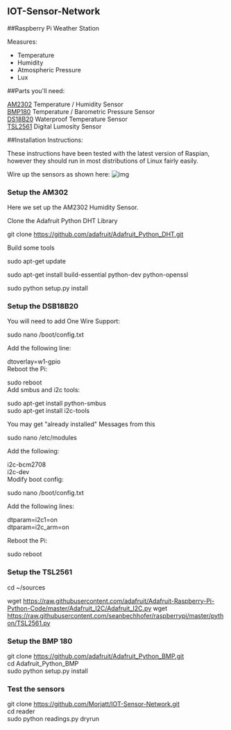 
## IOT-Sensor-Network


##Raspberry Pi Weather Station

Measures:

- Temperature
- Humidity
- Atmospheric Pressure
- Lux



##Parts you'll need:

[AM2302](http://www.adafruit.com/products/393) Temperature / Humidity Sensor  
[BMP180](http://www.adafruit.com/products/1603) Temperature / Barometric Pressure Sensor  
[DS18B20](http://www.adafruit.com/products/374) Waterproof Temperature Sensor  
[TSL2561](http://www.adafruit.com/products/439) Digital Lumosity Sensor  

##Installation Instructions:

These instructions have been tested with the latest version of Raspian, however they should run in most distributions of Linux fairly easily.

Wire up the sensors as shown here: 
![img](https://user-images.githubusercontent.com/25153383/33514127-e24c1640-d773-11e7-9947-feb35a3e86dc.png)

### Setup the AM302

Here we set up the AM2302 Humidity Sensor.

Clone the Adafruit Python DHT Library

git clone https://github.com/adafruit/Adafruit_Python_DHT.git  

Build some tools  

sudo apt-get update  

sudo apt-get install build-essential python-dev python-openssl  

sudo python setup.py install    
### Setup the DSB18B20    

You will need to add One Wire Support:    

sudo nano /boot/config.txt  

Add the following line:      

dtoverlay=w1-gpio      
Reboot the Pi:    

sudo reboot  
Add smbus and i2c tools:  

sudo apt-get install python-smbus  
sudo apt-get install i2c-tools  

You may get "already installed" Messages from this  

sudo nano /etc/modules

Add the following:  

i2c-bcm2708   
i2c-dev  
Modify boot config:  

sudo nano /boot/config.txt  

Add the following lines:  

dtparam=i2c1=on  
dtparam=i2c_arm=on  

Reboot the Pi:  

sudo reboot  

### Setup the TSL2561  

cd ~/sources  

wget https://raw.githubusercontent.com/adafruit/Adafruit-Raspberry-Pi-Python-Code/master/Adafruit_I2C/Adafruit_I2C.py 
wget https://raw.githubusercontent.com/seanbechhofer/raspberrypi/master/python/TSL2561.py  


### Setup the BMP 180 

git clone https://github.com/adafruit/Adafruit_Python_BMP.git  
cd Adafruit_Python_BMP  
sudo python setup.py install  

### Test the sensors  

git clone https://github.com/Morjatt/IOT-Sensor-Network.git  
cd reader  
sudo python readings.py dryrun  

